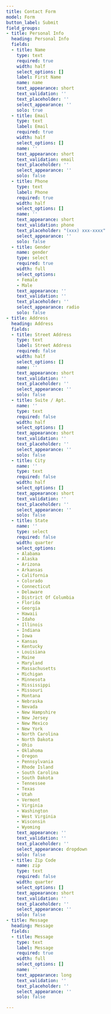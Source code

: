 ```yaml
---
title: Contact Form
model: Form
button_label: Submit
field_groups:
- title: Personal Info
  heading: Personal Info
  fields:
  - title: Name
    type: text
    required: true
    width: half
    select_options: []
    label: First Name
    name: name
    text_appearance: short
    text_validation: ''
    text_placeholder: ''
    select_appearance: ''
    solo: true
  - title: Email
    type: text
    label: Email
    required: true
    width: half
    select_options: []
    name: ''
    text_appearance: short
    text_validation: email
    text_placeholder: ''
    select_appearance: ''
    solo: false
  - title: Phone
    type: text
    label: Phone
    required: true
    width: half
    select_options: []
    name: ''
    text_appearance: short
    text_validation: phone
    text_placeholder: "(xxx) xxx-xxxx"
    select_appearance: ''
    solo: false
  - title: Gender
    name: gender
    type: select
    required: true
    width: full
    select_options:
    - Female
    - Male
    text_appearance: ''
    text_validation: ''
    text_placeholder: ''
    select_appearance: radio
    solo: false
- title: Address
  heading: Address
  fields:
  - title: Street Address
    type: text
    label: Street Address
    required: false
    width: half
    select_options: []
    name: ''
    text_appearance: short
    text_validation: ''
    text_placeholder: ''
    select_appearance: ''
    solo: false
  - title: Suite / Apt.
    name: ''
    type: text
    required: false
    width: half
    select_options: []
    text_appearance: short
    text_validation: ''
    text_placeholder: ''
    select_appearance: ''
    solo: false
  - title: City
    name: ''
    type: text
    required: false
    width: half
    select_options: []
    text_appearance: short
    text_validation: ''
    text_placeholder: ''
    select_appearance: ''
    solo: false
  - title: State
    name: ''
    type: select
    required: false
    width: quarter
    select_options:
    - Alabama
    - Alaska
    - Arizona
    - Arkansas
    - California
    - Colorado
    - Connecticut
    - Delaware
    - District Of Columbia
    - Florida
    - Georgia
    - Hawaii
    - Idaho
    - Illinois
    - Indiana
    - Iowa
    - Kansas
    - Kentucky
    - Louisiana
    - Maine
    - Maryland
    - Massachusetts
    - Michigan
    - Minnesota
    - Mississippi
    - Missouri
    - Montana
    - Nebraska
    - Nevada
    - New Hampshire
    - New Jersey
    - New Mexico
    - New York
    - North Carolina
    - North Dakota
    - Ohio
    - Oklahoma
    - Oregon
    - Pennsylvania
    - Rhode Island
    - South Carolina
    - South Dakota
    - Tennessee
    - Texas
    - Utah
    - Vermont
    - Virginia
    - Washington
    - West Virginia
    - Wisconsin
    - Wyoming
    text_appearance: ''
    text_validation: ''
    text_placeholder: ''
    select_appearance: dropdown
    solo: false
  - title: Zip Code
    name: zip
    type: text
    required: false
    width: quarter
    select_options: []
    text_appearance: short
    text_validation: ''
    text_placeholder: ''
    select_appearance: ''
    solo: false
- title: Message
  heading: Message
  fields:
  - title: Message
    type: text
    label: Message
    required: true
    width: full
    select_options: []
    name: ''
    text_appearance: long
    text_validation: ''
    text_placeholder: ''
    select_appearance: ''
    solo: false

---
```

